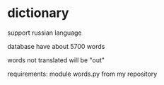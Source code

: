 # dictionary

support russian language

database have about 5700 words

words not translated will be "out"

requirements: module words.py from my repository
